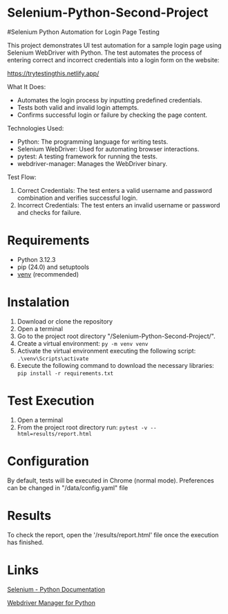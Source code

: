 # Selenium-Python-Second-Project
#Selenium Python Automation for Login Page Testing

This project demonstrates UI test automation for a sample login page using Selenium WebDriver with Python. The test automates the process of entering correct and incorrect credentials into a login form on the website:

https://trytestingthis.netlify.app/

What It Does:
* Automates the login process by inputting predefined credentials.
* Tests both valid and invalid login attempts.
* Confirms successful login or failure by checking the page content.

Technologies Used:
* Python: The programming language for writing tests.
* Selenium WebDriver: Used for automating browser interactions.
* pytest: A testing framework for running the tests.
* webdriver-manager: Manages the WebDriver binary.

Test Flow:
1. Correct Credentials: The test enters a valid username and password combination and verifies successful login.
2. Incorrect Credentials: The test enters an invalid username or password and checks for failure.

# Requirements

* Python 3.12.3
* pip (24.0) and setuptools
* [venv](<https://packaging.python.org/guides/installing-using-pip-and-virtual-environments/>) (recommended)

# Instalation

1. Download or clone the repository 
2. Open a terminal
3. Go to the project root directory "/Selenium-Python-Second-Project/".
4. Create a virtual environment: `py -m venv venv`
5. Activate the virtual environment executing the following script: `.\venv\Scripts\activate`
6. Execute the following command to download the necessary libraries:  `pip install -r requirements.txt`

# Test Execution

1. Open a terminal
2. From the project root directory run: `pytest -v --html=results/report.html`

# Configuration

By default, tests will be executed in Chrome (normal mode). Preferences can be changed in "/data/config.yaml" file

# Results

To check the report, open the '/results/report.html' file once the execution has finished.


# Links
   
   [Selenium - Python Documentation](<https://selenium-python.readthedocs.io/>)
   
   [Webdriver Manager for Python](<https://github.com/SergeyPirogov/webdriver_manager>)
   
